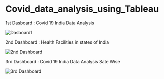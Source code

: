 # Covid_data_analysis_using_Tableau

1st Dasboard : Covid 19 India Data Analysis

![Dasboard1](https://user-images.githubusercontent.com/64145252/115123347-98099480-9f8a-11eb-9565-d1c3daed4a5c.png)


2nd Dashboard : Health Facilities in states of India

![2nd Dashboard](https://user-images.githubusercontent.com/64145252/115123370-b7a0bd00-9f8a-11eb-82fb-1d36b3eb5705.png)


3rd Dashboard : Covid 19 India Data Analysis Sate Wise

![3rd Dashboard](https://user-images.githubusercontent.com/64145252/115123393-d901a900-9f8a-11eb-801c-82b54aab5721.png)



